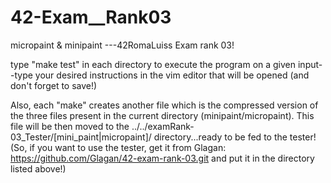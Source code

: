 # 42-Exam__Rank03
micropaint &amp; minipaint ---42RomaLuiss Exam rank 03!

type "make test" in each directory to execute the program on a given input--type your desired instructions in the vim editor that will be opened (and don't forget to save!)

Also, each "make" creates another file which is the compressed version of the three files present in the current directory (minipaint/micropaint). This file will be then moved to the  ../../examRank-03_Tester/[mini_paint|micropaint]/ directory...ready to be fed to the tester!
(So, if you want to use the tester, get it from Glagan: https://github.com/Glagan/42-exam-rank-03.git and put it in the directory listed above!)
